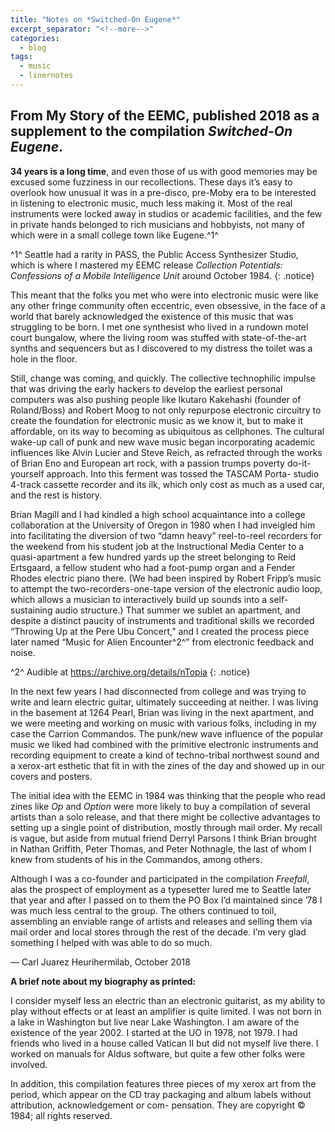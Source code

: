 ```yaml
---
title: "Notes on *Switched-On Eugene*"
excerpt_separator: "<!--more-->"
categories:
  - blog
tags: 
  - music
  - linernotes
---
```


## From **My Story of the EEMC**, published 2018 as a supplement to the compilation *Switched-On Eugene*.

**34 years is a long time**, and even those of us with good memories may be excused some fuzziness in our recollections. These days it’s easy to overlook how unusual it was in a pre-disco, pre-Moby era to be interested in listening to electronic music, much less making it. Most of the real instruments were locked away in studios or academic facilities, and the few in private hands belonged to rich musicians and hobbyists, not many of which were in a small college town like Eugene.^1^

^1^ Seattle had a rarity in PASS, the Public Access Synthesizer Studio, which is where I mastered my EEMC release *Collection Potentials: Confessions of a Mobile Intelligence Unit* around October 1984.
{: .notice}

<!--more-->

This meant that the folks you met who were into electronic music were like any other fringe community often eccentric, even obsessive, in the face of a world that barely acknowledged the existence of this music that was struggling to be born. I met one synthesist who lived in a rundown motel court bungalow, where the living room was stuffed with state-of-the-art synths and sequencers but as I discovered to my distress the toilet was a hole in the floor.

Still, change was coming, and quickly. The collective technophilic impulse that was driving the early hackers to develop the earliest personal computers was also pushing people like Ikutaro Kakehashi (founder of Roland/Boss) and Robert Moog to not only repurpose electronic circuitry to create the foundation for electronic music as we know it, but to make it affordable, on its way to becoming as ubiquitous as cellphones. The cultural wake-up call of punk and new wave music began incorporating academic influences like Alvin Lucier and Steve Reich, as refracted through the works of Brian Eno and European art rock, with a passion trumps poverty do-it-yourself approach. Into this ferment was tossed the TASCAM Porta- studio 4-track cassette recorder and its ilk, which only cost as much as a used car, and the rest is history.

Brian Magill and I had kindled a high school acquaintance into a college collaboration at the University of Oregon in 1980 when I had inveigled him into facilitating the diversion of two “damn heavy” reel-to-reel recorders for the weekend from his student job at the Instructional Media Center to a quasi-apartment a few hundred yards up the street belonging to Reid Ertsgaard, a fellow student who had a foot-pump organ and a Fender Rhodes electric piano there. (We had been inspired by Robert Fripp’s music to attempt the two-recorders-one-tape version of the electronic audio loop, which allows a musician to interactively build up sounds into a self-sustaining audio structure.) That summer we sublet an apartment, and despite a distinct paucity of instruments and traditional skills we recorded “Throwing Up at the Pere Ubu Concert,” and I created the process piece later named “Music for Alien Encounter^2^” from electronic feedback and noise.

^2^ Audible at https://archive.org/details/nTopia
{: .notice}


In the next few years I had disconnected from college and was trying to write and learn electric guitar, ultimately succeeding at neither. I was living in the basement at 1264 Pearl, Brian was living in the next apartment, and we were meeting and working on music with various folks, including in my case the Carrion Commandos. The punk/new wave influence of the popular music we liked had combined with the primitive electronic instruments and recording equipment to create a kind of techno-tribal northwest sound and a xerox-art esthetic that fit in with the zines of the day and showed up in our covers and posters.

The initial idea with the EEMC in 1984 was thinking that the people who read zines like *Op* and *Option* were more likely to buy a compilation of several artists than a solo release, and that there might be collective advantages to setting up a single point of distribution, mostly through mail order. My recall is vague, but aside from mutual friend Derryl Parsons I think Brian brought in Nathan Griffith, Peter Thomas, and Peter Nothnagle, the last of whom I knew from students of his in the Commandos, among others.

Although I was a co-founder and participated in the compilation *Freefall*, alas the prospect of employment as a typesetter lured me to Seattle later that year and after I passed on to them the PO Box I’d maintained since ’78 I was much less central to the group. The others continued to toil, assembling an enviable range of artists and releases and selling them via mail order and local stores through the rest of the decade. I’m very glad something I helped with was able to do so much.

— Carl Juarez
Heurihermilab, October 2018


**A brief note about my biography as printed:**

I consider myself less an electric than an electronic guitarist, as my ability to play without effects or at least an amplifier is quite limited. I was not born in a lake in Washington but live near Lake Washington. I am aware of the existence of the year 2002. I started at the UO in 1978, not 1979. I had friends who lived in a house called Vatican II but did not myself live there. I worked on manuals for Aldus software, but quite a few other folks were involved.

In addition, this compilation features three pieces of my xerox art from the period, which appear on the CD tray packaging and album labels without attribution, acknowledgement or com- pensation. They are copyright © 1984; all rights reserved.


